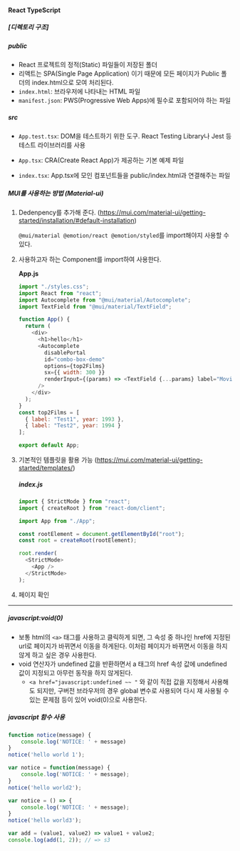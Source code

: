 #### React TypeScript

##### [디렉토리 구조]

##### public

* React 프로젝트의 정적(Static) 파일들이 저장된 폴더
* 리액트는 SPA(Single Page Application) 이기 때문에 모든 페이지가 Public 폴더의 index.html으로 모여 처리된다.
* `index.html`: 브라우저에 나타내는 HTML 파일
* `manifest.json`: PWS(Progressive Web Apps)에 필수로 포함되어야 하는 파일

##### src

* `App.test.tsx`: DOM을 테스트하기 위한 도구. React Testing Library나 Jest 등 테스트 라이브러리를 사용

* `App.tsx`: CRA(Create React App)가 제공하는 기본 예제 파일
* `index.tsx`: App.tsx에 모인 컴포넌트들을 public/index.html과 연결해주는 파일

##### MUI를 사용하는 방법 (Material-ui)

1. Dedenpency를 추가해 준다. (https://mui.com/material-ui/getting-started/installation/#default-installation)

   `@mui/material @emotion/react @emotion/styled`를 import해야지 사용할 수 있다.

2. 사용하고자 하는 Component를 import하여 사용한다.

   **App.js**

   ```javascript
   import "./styles.css";
   import React from "react";
   import Autocomplete from "@mui/material/Autocomplete";
   import TextField from "@mui/material/TextField";
   
   function App() {
     return (
       <div>
         <h1>hello</h1>
         <Autocomplete
           disablePortal
           id="combo-box-demo"
           options={top2Films}
           sx={{ width: 300 }}
           renderInput={(params) => <TextField {...params} label="Movie" />}
         />
       </div>
     );
   }
   const top2Films = [
     { label: "Test1", year: 1993 },
     { label: "Test2", year: 1994 }
   ];
   
   export default App;
   ```
   
3. 기본적인 템플릿을 활용 가능 (https://mui.com/material-ui/getting-started/templates/)

   ##### index.js

   ```javascript
   import { StrictMode } from "react";
   import { createRoot } from "react-dom/client";
   
   import App from "./App";
   
   const rootElement = document.getElementById("root");
   const root = createRoot(rootElement);
   
   root.render(
     <StrictMode>
       <App />
     </StrictMode>
   );
   ```

3. 페이지 확인











---

##### javascript:void(0)

* 보통 html의 `<a>` 태그를 사용하고 클릭하게 되면, 그 속성 중 하나인 href에 지정된 url로 페이지가 바뀌면서 이동을 하게된다. 이처럼 페이지가 바뀌면서 이동을 하지 않게 하고 싶은 경우 사용한다.
* void 연산자가 undefined 값을 반환하면서 a 태그의 href 속성 값에 undefined 값이 지정되고 아무런 동작을 하지 않게된다.
  * `<a href="javascript:undefined ~~ "` 와 같이 직접 값을 지정해서 사용해도 되지만, 구버전 브라우저의 경우 global 변수로 사용되어 다시 재 사용될 수 있는 문제점 등이 있어 void(0)으로 사용한다.

##### javascript 함수 사용

```javascript
function notice(message) {
	console.log('NOTICE: ' + message)
}
notice('hello world 1');

var notice = function(message) {
    console.log('NOTICE: ' + message);
}
notice('hello world2');

var notice = () => {
    console.log('NOTICE: ' + message);
}
notice('hello world3');

var add = (value1, value2) => value1 + value2;
console.log(add(1, 2)); // => s3

```

